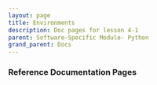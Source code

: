 ```yaml
---
layout: page
title: Environments
description: Doc pages for lesson 4-1
parent: Software-Specific Module- Python
grand_parent: Docs
---
```


### Reference Documentation Pages

